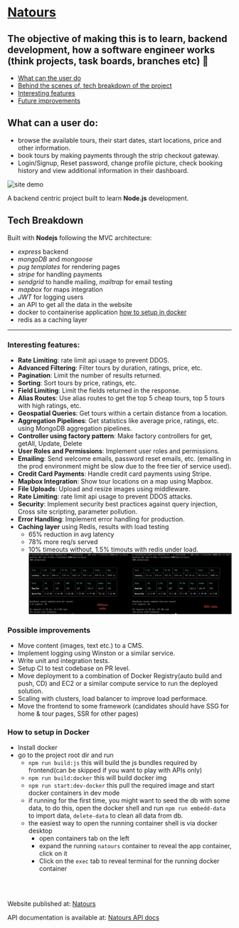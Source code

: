 # [Natours](https://natours-ifw4.onrender.com)

## The objective of making this is to learn, backend development, how a software engineer works (think projects, task boards, branches etc) 🤷

- [What can the user do](#what-can-a-user-do)
- [Behind the scenes of, tech breakdown of the project](#tech-breakdown)
- [Interesting features](#interesting-features)
- [Future improvements](#possible-improvements)

## What can a user do:

- browse the available tours, their start dates, start locations, price and other information.
- book tours by making payments through the strip checkout gateway.
- Login/Signup, Reset password, change profile picture, check booking history and view additional information in their dashboard.

<img src='./public/img/natours.gif' alt='site demo'>

A backend centric project built to learn **Node.js** development.

## Tech Breakdown

Built with **Nodejs** following the MVC architecture:

- _express_ backend
- _mongoDB_ and _mongoose_
- _pug templates_ for rendering pages
- _stripe_ for handling payments
- _sendgrid_ to handle mailing, _mailtrap_ for email testing
- _mapbox_ for maps integration
- _JWT_ for logging users
- an API to get all the data in the website
- docker to containerise application [how to setup in docker](#how-to-setup-in-docker)
- redis as a caching layer

---

### Interesting features:

- **Rate Limiting**: rate limit api usage to prevent DDOS.
- **Advanced Filtering**: Filter tours by duration, ratings, price, etc.
- **Pagination**: Limit the number of results returned.
- **Sorting**: Sort tours by price, ratings, etc.
- **Field Limiting**: Limit the fields returned in the response.
- **Alias Routes**: Use alias routes to get the top 5 cheap tours, top 5 tours with high ratings, etc.
- **Geospatial Queries**: Get tours within a certain distance from a location.
- **Aggregation Pipelines**: Get statistics like average price, ratings, etc. using MongoDB aggregation pipelines.
- **Controller using factory pattern**: Make factory controllers for get, getAll, Update, Delete
- **User Roles and Permissions**: Implement user roles and permissions.
- **Emailing**: Send welcome emails, password reset emails, etc. (emailing in the prod environment might be slow due to the free tier of service used).
- **Credit Card Payments**: Handle credit card payments using Stripe.
- **Mapbox Integration**: Show tour locations on a map using Mapbox.
- **File Uploads**: Upload and resize images using middleware.
- **Rate Limiting**: rate limit api usage to prevent DDOS attacks.
- **Security**: Implement security best practices against query injection, Cross site scripting, parameter pollution.
- **Error Handling**: Implement error handling for production.
- **Caching layer** using Redis, results with load testing
  - 65% reduction in avg latency
  - 78% more req/s served
  - 10% timeouts without, 1.5% timouts with redis under load.
    <img src='./public/img/load-test.png' alt='load test'>

### Possible improvements

- Move content (images, text etc.) to a CMS.
- Implement logging using Winston or a similar service.
- Write unit and integration tests.
- Setup CI to test codebase on PR level.
- Move deployment to a combination of Docker Registry(auto build and push, CD) and EC2 or a similar compute service to run the deployed solution.
- Scaling with clusters, load balancer to improve load performace.
- Move the frontend to some framework (candidates should have SSG for home & tour pages, SSR for other pages)

### How to setup in Docker

- Install docker
- go to the project root dir and run
  - `npm run build:js` this will build the js bundles required by frontend(can be skipped if you want to play with APIs only)
  - `npm run build:docker` this will build docker img
  - `npm run start:dev-docker` this pull the required image and start docker containers in dev mode
  - if running for the first time, you might want to seed the db with some data, to do this, open the docker shell and run `npm run embedd-data` to import data, `delete-data` to clean all data from db.
  - the easiest way to open the running container shell is via docker desktop
    - open containers tab on the left
    - expand the running `natours` container to reveal the app container, click on it
    - Click on the `exec` tab to reveal terminal for the running docker container

<br/>
<br/>

Website published at: [Natours](https://natours-ifw4.onrender.com)

API documentation is available at: [Natours API docs](https://documenter.getpostman.com/view/13583598/TVzSiwJj)
